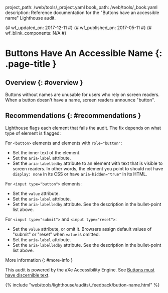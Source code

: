 project_path: /web/tools/_project.yaml
book_path: /web/tools/_book.yaml
description: Reference documentation for the "Buttons have an accessible name" Lighthouse audit.

{# wf_updated_on: 2017-12-11 #}
{# wf_published_on: 2017-05-11 #}
{# wf_blink_components: N/A #}

# Buttons Have An Accessible Name {: .page-title }

## Overview {: #overview }

Buttons without names are unusable for users who rely on screen readers.
When a button doesn't have a name, screen readers announce "button".

## Recommendations {: #recommendations }

Lighthouse flags each element that fails the audit. The fix depends on what
type of element is flagged:

For `<button>` elements and elements with `role="button"`:

* Set the inner text of the element.
* Set the `aria-label` attribute.
* Set the `aria-labelledby` attribute to an element with text that is visible
  to screen readers. In other words, the element you point to should not
  have `display: none` in its CSS or have `aria-hidden="true"` in its HTML.

For `<input type="button">` elements:

* Set the `value` attribute.
* Set the `aria-label` attribute.
* Set the `aria-labelledby` attribute. See the description in the bullet-point
  list above.

For `<input type="submit">` and `<input type="reset">`:

* Set the `value` attribute, or omit it. Browsers assign default values of
  "submit" or "reset" when `value` is omitted.
* Set the `aria-label` attribute.
* Set the `aria-labelledby` attribute. See the description in the bullet-point
  list above.

More information {: #more-info }

This audit is powered by the aXe Accessibility Engine. See [Buttons must have
discernible text][axe].

[axe]: https://dequeuniversity.com/rules/axe/1.1/button-name

{% include "web/tools/lighthouse/audits/_feedback/button-name.html" %}
